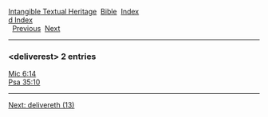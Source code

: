 [Intangible Textual Heritage](../../index)  [Bible](../index) 
[Index](index)   
[d Index](_d_)  
  [Previous](c03001)  [Next](c03003) 

------------------------------------------------------------------------

### &lt;deliverest&gt; 2 entries

[Mic 6:14](../kjv/mic006.htm#014)  
[Psa 35:10](../kjv/psa035.htm#010)  

------------------------------------------------------------------------

[Next: delivereth (13)](c03003)
